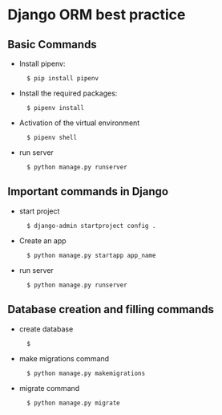 # Django ORM best practice

## Basic Commands

- Install pipenv:

        $ pip install pipenv

- Install the required packages:

        $ pipenv install

- Activation of the virtual environment

        $ pipenv shell

- run server

        $ python manage.py runserver

## Important commands in Django

- start project

        $ django-admin startproject config .

- Create an app

        $ python manage.py startapp app_name

- run server

        $ python manage.py runserver


## Database creation and filling commands

- create database

        $

- make migrations command

        $ python manage.py makemigrations

- migrate command

        $ python manage.py migrate

